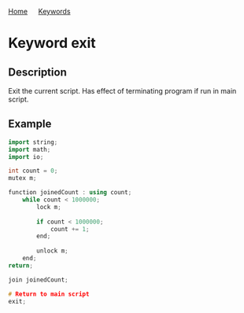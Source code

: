 [Home](https://puckowski.github.io/concert/) <span>&emsp;</span> [Keywords](https://puckowski.github.io/concert/keywords.html)

# Keyword exit

## Description

Exit the current script. Has effect of terminating program if run in main script.

## Example

```cpp
import string;
import math;
import io;

int count = 0;
mutex m;

function joinedCount : using count;
	while count < 1000000;
		lock m;
		
		if count < 1000000;
			count += 1;
		end;
		
		unlock m;
	end;
return;

join joinedCount;

# Return to main script
exit; 
```

